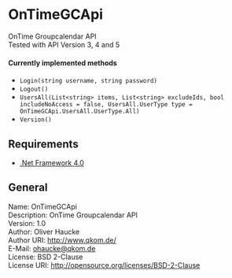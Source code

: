 # OnTimeGCApi
OnTime Groupcalendar API  
Tested with API Version 3, 4 and 5  

#### Currently implemented methods  
* `Login(string username, string password)`
* `Logout()`
* `UsersAll(List<string> items, List<string> excludeIds, bool includeNoAccess = false, UsersAll.UserType type = OnTimeGCApi.UsersAll.UserType.All)`
* `Version()`

## Requirements
* [.Net Framework 4.0](http://www.microsoft.com/de-de/download/details.aspx?id=17718)

## General
Name: OnTimeGCApi  
Description: OnTime Groupcalendar API  
Version: 1.0  
Author: Oliver Haucke  
Author URI: http://www.qkom.de/  
E-Mail: ohaucke@qkom.de  
License: BSD 2-Clause  
License URI: http://opensource.org/licenses/BSD-2-Clause
